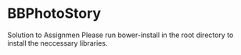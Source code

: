 # BBPhotoStory
Solution to Assignmen
Please run bower-install in the root directory to install the neccessary libraries.
